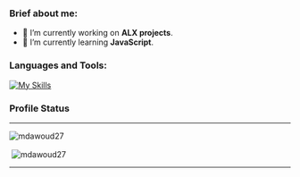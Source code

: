 <!--
**mdawoud27/mdawoud27** is a ✨ _special_ ✨ repository because its `README.md` (this file) appears on your GitHub profile.

Here are some ideas to get you started:

- 🔭 I’m currently working on ...
- 🌱 I’m currently learning ...
- 👯 I’m looking to collaborate on ...
- 🤔 I’m looking for help with ...
- 💬 Ask me about ...
- 📫 How to reach me: ...
- 😄 Pronouns: ...
- ⚡ Fun fact: ...
- Prpjects:
  - repo link
  - repo link
-->

### Brief about me:
- 🔭 I’m currently working on **ALX projects**.
- 🌱 I’m currently learning **JavaScript**.

### Languages and Tools:

[![My Skills](https://skillicons.dev/icons?i=html,css,git,linux,bash,c,cpp,python,mysql)](https://skillicons.dev)

### Profile Status
---
<p><img align="center" src="https://github-readme-stats.vercel.app/api/top-langs?username=mdawoud27&theme=github_dark&show_icons=true&locale=en&layout=compact" alt="mdawoud27" /></p>


<p>&nbsp;<img align="center" src="https://github-readme-stats.vercel.app/api?username=mdawoud27&theme=github_dark&show_icons=true&locale=en" alt="mdawoud27" /></p>

---
